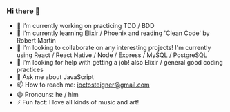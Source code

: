 ### Hi there 👋

<!--
**JSteigner/JSteigner** is a ✨ _special_ ✨ repository because its `README.md` (this file) appears on your GitHub profile.
-->
- 🔭 I’m currently working on practicing TDD / BDD
- 🌱 I’m currently learning Elixir / Phoenix and reading 'Clean Code' by Robert Martin 
- 👯 I’m looking to collaborate on any interesting projects! I'm currently using React / React Native / Node / Express / MySQL / PostgreSQL
- 🤔 I’m looking for help with getting a job! also Elixir / general good coding practices
- 💬 Ask me about JavaScript
- 📫 How to reach me: ioctosteigner@gmail.com
- 😄 Pronouns: he / him
- ⚡ Fun fact: I love all kinds of music and art!
